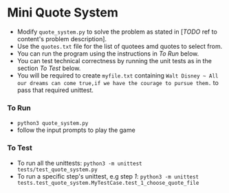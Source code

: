 # Mini Quote System

* Modify `quote_system.py` to solve the problem as stated in [_TODO_ ref to content's problem description].
* Use the `quotes.txt` file for the list of quotees amd quotes to select from.
* You can run the program using the instructions in *To Run* below.
* You can test technical correctness by running the unit tests as in the section *To Test* below.
* You will be required to create `myfile.txt` containing `Walt Disney ~ All our dreams can come true,if we have the courage to pursue them.` to pass that required unittest.

### To Run

* `python3 quote_system.py`
* follow the input prompts to play the game

### To Test

* To run all the unittests: `python3 -m unittest tests/test_quote_system.py`
* To run a specific step's unittest, e.g step *1*: `python3 -m unittest tests.test_quote_system.MyTestCase.test_1_choose_quote_file`
